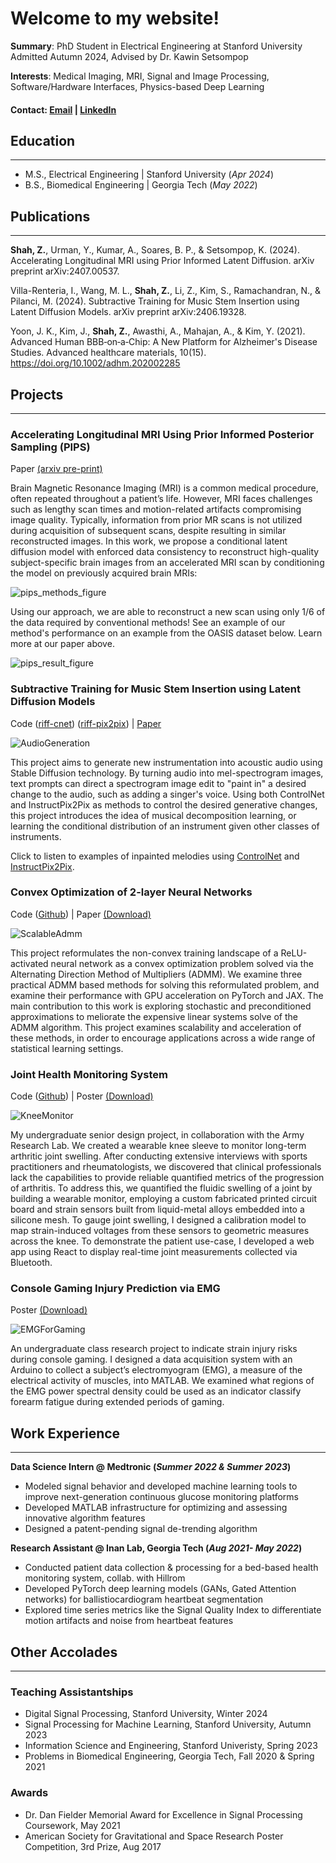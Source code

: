 # Welcome to my website!

**Summary**: PhD Student in Electrical Engineering at Stanford University Admitted Autumn 2024, Advised by Dr. Kawin Setsompop

**Interests**: Medical Imaging, MRI, Signal and Image Processing, Software/Hardware Interfaces, Physics-based Deep Learning

#### Contact: [Email](mailto:zshah9@stanford.edu) | [LinkedIn](https://www.linkedin.com/in/zacharyshah/)

## Education
---
- M.S., Electrical Engineering | Stanford University (_Apr 2024_)	 			        		
- B.S., Biomedical Engineering | Georgia Tech (_May 2022_)

## Publications
---
**Shah, Z.**, Urman, Y., Kumar, A., Soares, B. P., & Setsompop, K. (2024). Accelerating Longitudinal MRI using Prior Informed Latent Diffusion. arXiv preprint arXiv:2407.00537.

Villa-Renteria, I., Wang, M. L., **Shah, Z.**, Li, Z., Kim, S., Ramachandran, N., & Pilanci, M. (2024). Subtractive Training for Music Stem Insertion using Latent Diffusion Models. arXiv preprint arXiv:2406.19328.

Yoon, J. K., Kim, J., **Shah, Z.**, Awasthi, A., Mahajan, A., & Kim, Y. (2021). Advanced Human BBB‐on‐a‐Chip: A New Platform for Alzheimer's Disease Studies. Advanced healthcare materials, 10(15). https://doi.org/10.1002/adhm.202002285

## Projects
---
### Accelerating Longitudinal MRI Using Prior Informed Posterior Sampling (PIPS)
Paper [(arxiv pre-print)](https://arxiv.org/abs/2407.00537)

Brain Magnetic Resonance Imaging (MRI) is a common medical procedure, often repeated throughout a patient’s life. However, MRI faces challenges such as lengthy scan times and motion-related artifacts compromising image quality. Typically, information from prior MR scans is not utilized during acquisition of subsequent scans, despite resulting in similar reconstructed images. In this work, we propose a conditional latent diffusion model with enforced data consistency to reconstruct high-quality subject-specific brain images from an accelerated MRI scan by conditioning the model on previously acquired brain MRIs:

![pips_methods_figure](assets/img/pips_methods_figure.png)

Using our approach, we are able to reconstruct a new scan using only 1/6 of the data required by conventional methods! See an example of our method's performance on an example from the OASIS dataset below. Learn more at our paper above. 

![pips_result_figure](assets/img/oasis-unregistered.png)

### Subtractive Training for Music Stem Insertion using Latent Diffusion Models
Code ([riff-cnet](https://github.com/zachary-shah/riff-cnet)) ([riff-pix2pix](https://github.com/zachary-shah/riff-pix2pix)) | [Paper](https://arxiv.org/abs/2406.19328)

![AudioGeneration](assets/img/AudioGeneration.png)

This project aims to generate new instrumentation into acoustic audio using Stable Diffusion technology. By turning audio into mel-spectrogram images, text prompts can direct a spectrogram image edit to "paint in" a desired change to the audio, such as adding a singer's voice. Using both ControlNet and InstructPix2Pix as methods to control the desired generative changes, this project introduces the idea of musical decomposition learning, or learning the conditional distribution of an instrument given other classes of instruments.

Click to listen to examples of inpainted melodies using [ControlNet](https://github.com/zachary-shah/riff-cnet/tree/main#examples-of-our-models-samples) and [InstructPix2Pix](https://github.com/zachary-shah/riff-pix2pix#results).

### Convex Optimization of 2-layer Neural Networks
Code ([Github](https://github.com/zachary-shah/admmNN)) | Paper <a id="raw-url" href="https://raw.githubusercontent.com/zachary-shah/zachary-shah.github.io/master/assets/writing/ScalableADMMConvexNeuralNetworks.pdf">(Download)</a>

![ScalableAdmm](assets/img/ScalableADMMNN.png)

This project reformulates the non-convex training landscape of a ReLU-activated neural network as a convex optimization problem solved via the Alternating Direction Method of Multipliers (ADMM). We examine three practical ADMM based methods for solving this reformulated problem, and examine their performance with GPU acceleration on PyTorch and JAX. The main contribution to this work is exploring stochastic and preconditioned approximations to meliorate the expensive linear systems solve of the ADMM algorithm. This project examines scalability and acceleration of these methods, in order to encourage applications across a wide range of statistical learning settings. 

### Joint Health Monitoring System
Code ([Github](https://github.com/zshah9/sentrac)) | Poster <a id="raw-url" href="https://raw.githubusercontent.com/zachary-shah/zachary-shah.github.io/master/assets/writing/JointHealthMonitor.jpg">(Download)</a>

![KneeMonitor](assets/img/KneeMonitor.png)

My undergraduate senior design project, in collaboration with the Army Research Lab. We created a wearable knee sleeve to monitor long-term arthritic joint swelling. After conducting extensive interviews with sports practitioners and rheumatologists, we discovered that clinical professionals lack the capabilities to provide reliable quantified metrics of the progression of arthritis. To address this, we quantified the fluidic swelling of a joint by building a wearable monitor, employing a custom fabricated printed circuit board and strain sensors built from liquid-metal alloys embedded into a silicone mesh. To gauge joint swelling, I designed a calibration model to map strain-induced voltages from these sensors to geometric measures across the knee. To demonstrate the patient use-case, I developed a web app using React to display real-time joint measurements collected via Bluetooth.

### Console Gaming Injury Prediction via EMG
Poster <a id="raw-url" href="https://raw.githubusercontent.com/zachary-shah/zachary-shah.github.io/master/assets/writing/ConsoleGamingEMGforRSI.pdf">(Download)</a>

![EMGForGaming](assets/img/EMGForGaming.png)

An undergraduate class research project to indicate strain injury risks during console gaming. I designed a data acquisition system with an Arduino to collect a subject’s electromyogram (EMG), a measure of the electrical activity of muscles, into MATLAB. We examined what regions of the EMG power spectral density could be used as an indicator classify forearm fatigue during extended periods of gaming. 

## Work Experience
---
**Data Science Intern @ Medtronic (_Summer 2022 & Summer 2023_)**
- Modeled signal behavior and developed machine learning tools to improve next-generation continuous glucose monitoring platforms
- Developed MATLAB infrastructure for optimizing and assessing innovative algorithm features
- Designed a patent-pending signal de-trending algorithm

**Research Assistant @ Inan Lab, Georgia Tech (_Aug 2021- May 2022_)**
- Conducted patient data collection & processing for a bed-based health monitoring system, collab. with Hillrom
- Developed PyTorch deep learning models (GANs, Gated Attention networks) for ballistiocardiogram heartbeat segmentation
- Explored time series metrics like the Signal Quality Index to differentiate motion artifacts and noise from heartbeat features

## Other Accolades
---

### Teaching Assistantships
- Digital Signal Processing, Stanford University, Winter 2024
- Signal Processing for Machine Learning, Stanford University, Autumn 2023
- Information Science and Engineering, Stanford Univeristy, Spring 2023
- Problems in Biomedical Engineering, Georgia Tech, Fall 2020 & Spring 2021

### Awards
- Dr. Dan Fielder Memorial Award for Excellence in Signal Processing Coursework, May 2021
- American Society for Gravitational and Space Research Poster Competition, 3rd Prize, Aug 2017

